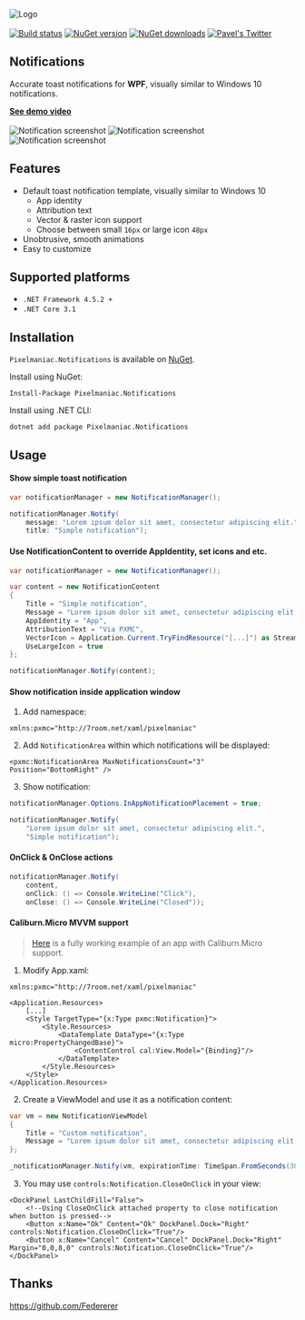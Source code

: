 ![Logo](https://user-images.githubusercontent.com/2874236/85953132-f40d1900-b976-11ea-89bf-a07a935225d5.png)
<br/>
<br/>
[![Build status](https://github.com/paulem/pixelmaniac.notifications/workflows/build/badge.svg)](https://github.com/paulem/pixelmaniac.notifications/actions)
[![NuGet version](https://img.shields.io/nuget/v/Pixelmaniac.Notifications)](https://nuget.org/packages/Pixelmaniac.Notifications)
[![NuGet downloads](https://img.shields.io/nuget/dt/Pixelmaniac.Notifications)](https://nuget.org/packages/Pixelmaniac.Notifications)
[![Pavel's Twitter](https://img.shields.io/badge/twitter-%40upavel-55acee.svg)](https://twitter.com/upavel)

## Notifications
Accurate toast notifications for **WPF**, visually similar to Windows 10 notifications.

**[See demo video](https://paulem.com/pxmc/notifications/demo)**
<br/>
<br/>
![Notification screenshot](https://user-images.githubusercontent.com/2874236/85958318-6133a500-b99d-11ea-8c46-ae57b95a6f34.png) ![Notification screenshot](https://user-images.githubusercontent.com/2874236/85958380-d3a48500-b99d-11ea-9d47-ac8cd7128396.png) ![Notification screenshot](https://user-images.githubusercontent.com/2874236/85958379-d2735800-b99d-11ea-857b-06b823d5faf2.png)

## Features
* Default toast notification template, visually similar to Windows 10
  * App identity
  * Attribution text
  * Vector & raster icon support
  * Choose between small `16px` or large icon `48px`
* Unobtrusive, smooth animations
* Easy to customize

## Supported platforms
* `.NET Framework 4.5.2 +`
* `.NET Core 3.1`

## Installation
`Pixelmaniac.Notifications` is available on [NuGet](https://www.nuget.org/packages/Pixelmaniac.Notifications).

Install using NuGet:
```
Install-Package Pixelmaniac.Notifications
```
Install using .NET CLI:
```
dotnet add package Pixelmaniac.Notifications
```

## Usage 
#### Show simple toast notification
```C#
var notificationManager = new NotificationManager();

notificationManager.Notify(
    message: "Lorem ipsum dolor sit amet, consectetur adipiscing elit.",
    title: "Simple notification");
```

#### Use NotificationContent to override AppIdentity, set icons and etc.
```C#
var notificationManager = new NotificationManager();

var content = new NotificationContent
{
    Title = "Simple notification",
    Message = "Lorem ipsum dolor sit amet, consectetur adipiscing elit.",
    AppIdentity = "App",
    AttributionText = "Via PXMC",
    VectorIcon = Application.Current.TryFindResource("[...]") as StreamGeometry,
    UseLargeIcon = true
};

notificationManager.Notify(content);
```

#### Show notification inside application window
1. Add namespace:
```XAML
xmlns:pxmc="http://7room.net/xaml/pixelmaniac"
```
2. Add `NotificationArea` within which notifications will be displayed:
```XAML
<pxmc:NotificationArea MaxNotificationsCount="3" Position="BottomRight" />
```
3. Show notification:
```C#
notificationManager.Options.InAppNotificationPlacement = true;

notificationManager.Notify(
    "Lorem ipsum dolor sit amet, consectetur adipiscing elit.",
    "Simple notification");
```

#### OnClick & OnClose actions
```C#
notificationManager.Notify(
    content,
    onClick: () => Console.WriteLine("Click"),
    onClose: () => Console.WriteLine("Closed"));
```

#### Caliburn.Micro MVVM support
>[Here](src/Pixelmaniac.Notifications.Demo) is a fully working example of an app with Caliburn.Micro support.

1. Modify App.xaml:
```XAML
xmlns:pxmc="http://7room.net/xaml/pixelmaniac"

<Application.Resources>
    [...]
    <Style TargetType="{x:Type pxmc:Notification}">
        <Style.Resources>
            <DataTemplate DataType="{x:Type micro:PropertyChangedBase}">
                <ContentControl cal:View.Model="{Binding}"/>
            </DataTemplate>
        </Style.Resources>
    </Style>
</Application.Resources>
```
2. Create a ViewModel and use it as a notification content:
```C#
var vm = new NotificationViewModel
{
    Title = "Custom notification",
    Message = "Lorem ipsum dolor sit amet, consectetur adipiscing elit."
};

_notificationManager.Notify(vm, expirationTime: TimeSpan.FromSeconds(30));
```
3. You may use `controls:Notification.CloseOnClick` in your view:
```XAML
<DockPanel LastChildFill="False">
    <!--Using CloseOnClick attached property to close notification when button is pressed-->
    <Button x:Name="Ok" Content="Ok" DockPanel.Dock="Right" controls:Notification.CloseOnClick="True"/>
    <Button x:Name="Cancel" Content="Cancel" DockPanel.Dock="Right" Margin="0,0,8,0" controls:Notification.CloseOnClick="True"/>
</DockPanel>
```

## Thanks
https://github.com/Federerer
